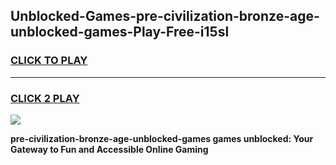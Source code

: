 
## Unblocked-Games-pre-civilization-bronze-age-unblocked-games-Play-Free-i15sl
<h3>
<a href="https://premium76.site?title=pre-civilization-bronze-age-unblocked-games&ref=23A">CLICK TO PLAY</a></h3>
<hr>

<h3>
<a href="https://premium76.site?title=pre-civilization-bronze-age-unblocked-games&ref=23A">CLICK 2 PLAY</a>
  
</h3>

<a href="https://premium76.site?title=pre-civilization-bronze-age-unblocked-games&ref=23A"><img src="https://clearcache.store/games.png"></a>


**pre-civilization-bronze-age-unblocked-games games unblocked: Your Gateway to Fun and Accessible Online Gaming**
